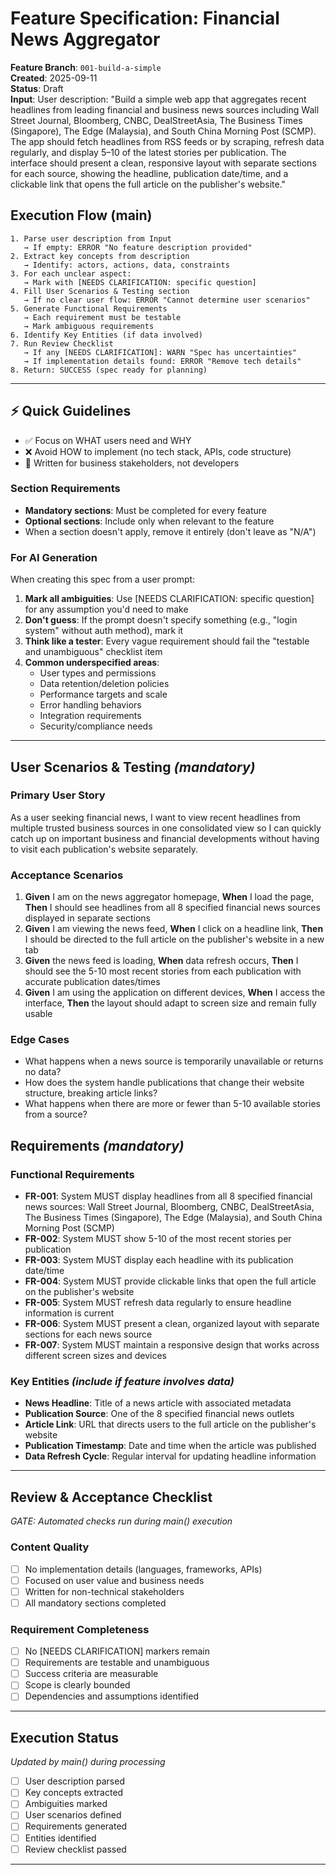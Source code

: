 # Feature Specification: Financial News Aggregator

**Feature Branch**: `001-build-a-simple`  
**Created**: 2025-09-11  
**Status**: Draft  
**Input**: User description: "Build a simple web app that aggregates recent headlines from leading financial and business news sources including Wall Street Journal, Bloomberg, CNBC, DealStreetAsia, The Business Times (Singapore), The Edge (Malaysia), and South China Morning Post (SCMP). The app should fetch headlines from RSS feeds or by scraping, refresh data regularly, and display 5–10 of the latest stories per publication. The interface should present a clean, responsive layout with separate sections for each source, showing the headline, publication date/time, and a clickable link that opens the full article on the publisher's website."

## Execution Flow (main)
```
1. Parse user description from Input
   → If empty: ERROR "No feature description provided"
2. Extract key concepts from description
   → Identify: actors, actions, data, constraints
3. For each unclear aspect:
   → Mark with [NEEDS CLARIFICATION: specific question]
4. Fill User Scenarios & Testing section
   → If no clear user flow: ERROR "Cannot determine user scenarios"
5. Generate Functional Requirements
   → Each requirement must be testable
   → Mark ambiguous requirements
6. Identify Key Entities (if data involved)
7. Run Review Checklist
   → If any [NEEDS CLARIFICATION]: WARN "Spec has uncertainties"
   → If implementation details found: ERROR "Remove tech details"
8. Return: SUCCESS (spec ready for planning)
```

---

## ⚡ Quick Guidelines
- ✅ Focus on WHAT users need and WHY
- ❌ Avoid HOW to implement (no tech stack, APIs, code structure)
- 👥 Written for business stakeholders, not developers

### Section Requirements
- **Mandatory sections**: Must be completed for every feature
- **Optional sections**: Include only when relevant to the feature
- When a section doesn't apply, remove it entirely (don't leave as "N/A")

### For AI Generation
When creating this spec from a user prompt:
1. **Mark all ambiguities**: Use [NEEDS CLARIFICATION: specific question] for any assumption you'd need to make
2. **Don't guess**: If the prompt doesn't specify something (e.g., "login system" without auth method), mark it
3. **Think like a tester**: Every vague requirement should fail the "testable and unambiguous" checklist item
4. **Common underspecified areas**:
   - User types and permissions
   - Data retention/deletion policies  
   - Performance targets and scale
   - Error handling behaviors
   - Integration requirements
   - Security/compliance needs

---

## User Scenarios & Testing *(mandatory)*

### Primary User Story
As a user seeking financial news, I want to view recent headlines from multiple trusted business sources in one consolidated view so I can quickly catch up on important business and financial developments without having to visit each publication's website separately.

### Acceptance Scenarios
1. **Given** I am on the news aggregator homepage, **When** I load the page, **Then** I should see headlines from all 8 specified financial news sources displayed in separate sections
2. **Given** I am viewing the news feed, **When** I click on a headline link, **Then** I should be directed to the full article on the publisher's website in a new tab
3. **Given** the news feed is loading, **When** data refresh occurs, **Then** I should see the 5-10 most recent stories from each publication with accurate publication dates/times
4. **Given** I am using the application on different devices, **When** I access the interface, **Then** the layout should adapt to screen size and remain fully usable

### Edge Cases
- What happens when a news source is temporarily unavailable or returns no data?
- How does the system handle publications that change their website structure, breaking article links?
- What happens when there are more or fewer than 5-10 available stories from a source?

## Requirements *(mandatory)*

### Functional Requirements
- **FR-001**: System MUST display headlines from all 8 specified financial news sources: Wall Street Journal, Bloomberg, CNBC, DealStreetAsia, The Business Times (Singapore), The Edge (Malaysia), and South China Morning Post (SCMP)
- **FR-002**: System MUST show 5-10 of the most recent stories per publication
- **FR-003**: System MUST display each headline with its publication date/time
- **FR-004**: System MUST provide clickable links that open the full article on the publisher's website
- **FR-005**: System MUST refresh data regularly to ensure headline information is current
- **FR-006**: System MUST present a clean, organized layout with separate sections for each news source
- **FR-007**: System MUST maintain a responsive design that works across different screen sizes and devices

### Key Entities *(include if feature involves data)*
- **News Headline**: Title of a news article with associated metadata
- **Publication Source**: One of the 8 specified financial news outlets
- **Article Link**: URL that directs users to the full article on the publisher's website
- **Publication Timestamp**: Date and time when the article was published
- **Data Refresh Cycle**: Regular interval for updating headline information

---

## Review & Acceptance Checklist
*GATE: Automated checks run during main() execution*

### Content Quality
- [ ] No implementation details (languages, frameworks, APIs)
- [ ] Focused on user value and business needs
- [ ] Written for non-technical stakeholders
- [ ] All mandatory sections completed

### Requirement Completeness
- [ ] No [NEEDS CLARIFICATION] markers remain
- [ ] Requirements are testable and unambiguous  
- [ ] Success criteria are measurable
- [ ] Scope is clearly bounded
- [ ] Dependencies and assumptions identified

---

## Execution Status
*Updated by main() during processing*

- [ ] User description parsed
- [ ] Key concepts extracted
- [ ] Ambiguities marked
- [ ] User scenarios defined
- [ ] Requirements generated
- [ ] Entities identified
- [ ] Review checklist passed

---
